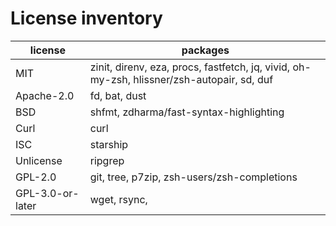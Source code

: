 # License inventory

| license | packages |
| --- | --- |
| MIT | zinit, direnv, eza, procs, fastfetch, jq, vivid, oh-my-zsh, hlissner/zsh-autopair, sd, duf |
| Apache-2.0 | fd, bat, dust |
| BSD | shfmt, zdharma/fast-syntax-highlighting |
| Curl | curl |
| ISC | starship |
| Unlicense | ripgrep |
| GPL-2.0 | git, tree, p7zip, zsh-users/zsh-completions |
| GPL-3.0-or-later | wget, rsync, |

